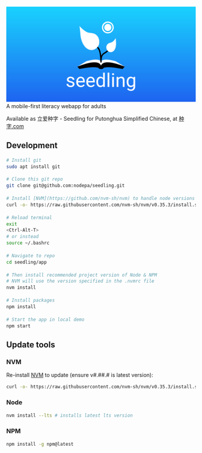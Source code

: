 ![Seedling](https://github.com/nodepa/seedling/blob/main/asset-sources/seedling-banner.png)
A mobile-first literacy webapp for adults

Available as 立爱种字 - Seedling for Putonghua Simplified Chinese, at [种字.com](https://种字.com)

## Development

```sh
# Install git
sudo apt install git

# Clone this git repo
git clone git@github.com:nodepa/seedling.git

# Install [NVM](https://github.com/nvm-sh/nvm) to handle node versions (ensure v#.##.# is latest version):
curl -o- https://raw.githubusercontent.com/nvm-sh/nvm/v0.35.3/install.sh | bash

# Reload terminal
exit
<Ctrl-Alt-T>
# or instead
source ~/.bashrc

# Navigate to repo
cd seedling/app

# Then install recommended project version of Node & NPM
# NVM will use the version specified in the .nvmrc file
nvm install

# Install packages
npm install

# Start the app in local demo
npm start
```

## Update tools

### NVM
Re-install [NVM](https://github.com/nvm-sh/nvm) to update (ensure v#.##.# is latest version):
```sh
curl -o- https://raw.githubusercontent.com/nvm-sh/nvm/v0.35.3/install.sh | bash
```

### Node
```sh
nvm install --lts # installs latest lts version
```

### NPM
```sh
npm install -g npm@latest
```

